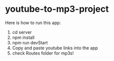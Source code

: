 # youtube-to-mp3-project

Here is how to run this app:

1. cd server
2. npm install
3. npm run devStart
4. Copy and paste youtube links into the app
5. check Routes folder for mp3s!
